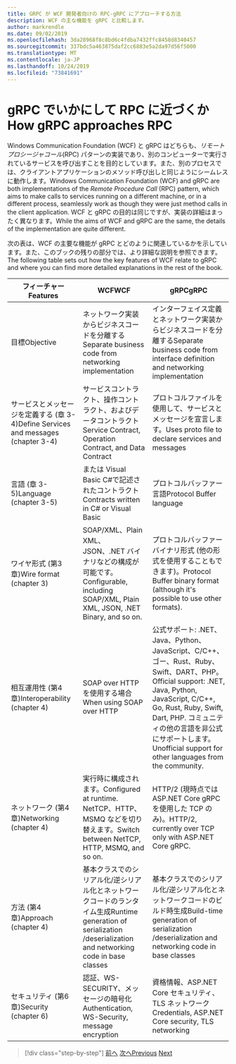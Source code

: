 ```yaml
---
title: GRPC が WCF 開発者向けの RPC-gRPC にアプローチする方法
description: WCF の主な機能を gRPC と比較します。
author: markrendle
ms.date: 09/02/2019
ms.openlocfilehash: 3da28968f8c8bd6c4fdba7432ffc8458d8340457
ms.sourcegitcommit: 337bdc5a463875daf2cc6883e5a2da97d56f5000
ms.translationtype: MT
ms.contentlocale: ja-JP
ms.lasthandoff: 10/24/2019
ms.locfileid: "73841691"
---
```

# <a name="how-grpc-approaches-rpc"></a><span data-ttu-id="e6712-103">gRPC でいかにして RPC に近づくか</span><span class="sxs-lookup"><span data-stu-id="e6712-103">How gRPC approaches RPC</span></span>

<span data-ttu-id="e6712-104">Windows Communication Foundation (WCF) と gRPC はどちらも、*リモートプロシージャコール*(RPC) パターンの実装であり、別のコンピューターで実行されているサービスを呼び出すことを目的としています。また、別のプロセスでは、クライアントアプリケーションのメソッド呼び出しと同じようにシームレスに動作します。</span><span class="sxs-lookup"><span data-stu-id="e6712-104">Windows Communication Foundation (WCF) and gRPC are both implementations of the *Remote Procedure Call* (RPC) pattern, which aims to make calls to services running on a different machine, or in a different process, seamlessly work as though they were just method calls in the client application.</span></span> <span data-ttu-id="e6712-105">WCF と gRPC の目的は同じですが、実装の詳細はまったく異なります。</span><span class="sxs-lookup"><span data-stu-id="e6712-105">While the aims of WCF and gRPC are the same, the details of the implementation are quite different.</span></span>

<span data-ttu-id="e6712-106">次の表は、WCF の主要な機能が gRPC とどのように関連しているかを示しています。また、このブックの残りの部分では、より詳細な説明を参照できます。</span><span class="sxs-lookup"><span data-stu-id="e6712-106">The following table sets out how the key features of WCF relate to gRPC and where you can find more detailed explanations in the rest of the book.</span></span>

| <span data-ttu-id="e6712-107">フィーチャー</span><span class="sxs-lookup"><span data-stu-id="e6712-107">Features</span></span> | <span data-ttu-id="e6712-108">WCF</span><span class="sxs-lookup"><span data-stu-id="e6712-108">WCF</span></span> | <span data-ttu-id="e6712-109">gRPC</span><span class="sxs-lookup"><span data-stu-id="e6712-109">gRPC</span></span> |
| -------- | --- | ---- |
| <span data-ttu-id="e6712-110">目標</span><span class="sxs-lookup"><span data-stu-id="e6712-110">Objective</span></span> | <span data-ttu-id="e6712-111">ネットワーク実装からビジネスコードを分離する</span><span class="sxs-lookup"><span data-stu-id="e6712-111">Separate business code from networking implementation</span></span> | <span data-ttu-id="e6712-112">インターフェイス定義とネットワーク実装からビジネスコードを分離する</span><span class="sxs-lookup"><span data-stu-id="e6712-112">Separate business code from interface definition and networking implementation</span></span> |
| <span data-ttu-id="e6712-113">サービスとメッセージを定義する (章 3-4)</span><span class="sxs-lookup"><span data-stu-id="e6712-113">Define Services and messages (chapter 3-4)</span></span>  | <span data-ttu-id="e6712-114">サービスコントラクト、操作コントラクト、およびデータコントラクト</span><span class="sxs-lookup"><span data-stu-id="e6712-114">Service Contract, Operation Contract, and Data Contract</span></span> | <span data-ttu-id="e6712-115">プロトコルファイルを使用して、サービスとメッセージを宣言します。</span><span class="sxs-lookup"><span data-stu-id="e6712-115">Uses proto file to declare services and messages</span></span> |
| <span data-ttu-id="e6712-116">言語 (章 3-5)</span><span class="sxs-lookup"><span data-stu-id="e6712-116">Language (chapter 3-5)</span></span> | <span data-ttu-id="e6712-117">または Visual Basic C#で記述されたコントラクト</span><span class="sxs-lookup"><span data-stu-id="e6712-117">Contracts written in C# or Visual Basic</span></span> | <span data-ttu-id="e6712-118">プロトコルバッファー言語</span><span class="sxs-lookup"><span data-stu-id="e6712-118">Protocol Buffer language</span></span> |
| <span data-ttu-id="e6712-119">ワイヤ形式 (第3章)</span><span class="sxs-lookup"><span data-stu-id="e6712-119">Wire format (chapter 3)</span></span> | <span data-ttu-id="e6712-120">SOAP/XML、Plain XML、JSON、.NET バイナリなどの構成が可能です。</span><span class="sxs-lookup"><span data-stu-id="e6712-120">Configurable, including SOAP/XML, Plain XML, JSON, .NET Binary, and so on.</span></span> | <span data-ttu-id="e6712-121">プロトコルバッファーバイナリ形式 (他の形式を使用することもできます)。</span><span class="sxs-lookup"><span data-stu-id="e6712-121">Protocol Buffer binary format (although it's possible to use other formats).</span></span>
| <span data-ttu-id="e6712-122">相互運用性 (第4章)</span><span class="sxs-lookup"><span data-stu-id="e6712-122">Interoperability (chapter 4)</span></span> | <span data-ttu-id="e6712-123">SOAP over HTTP を使用する場合</span><span class="sxs-lookup"><span data-stu-id="e6712-123">When using SOAP over HTTP</span></span> | <span data-ttu-id="e6712-124">公式サポート: .NET、Java、Python、JavaScript、C/C++、ゴー、Rust、Ruby、Swift、DART、PHP。</span><span class="sxs-lookup"><span data-stu-id="e6712-124">Official support: .NET, Java, Python, JavaScript, C/C++, Go, Rust, Ruby, Swift, Dart, PHP.</span></span> <span data-ttu-id="e6712-125">コミュニティの他の言語を非公式にサポートします。</span><span class="sxs-lookup"><span data-stu-id="e6712-125">Unofficial support for other languages from the community.</span></span> |
| <span data-ttu-id="e6712-126">ネットワーク (第4章)</span><span class="sxs-lookup"><span data-stu-id="e6712-126">Networking (chapter 4)</span></span> | <span data-ttu-id="e6712-127">実行時に構成されます。</span><span class="sxs-lookup"><span data-stu-id="e6712-127">Configured at runtime.</span></span> <span data-ttu-id="e6712-128">NetTCP、HTTP、MSMQ などを切り替えます。</span><span class="sxs-lookup"><span data-stu-id="e6712-128">Switch between NetTCP, HTTP, MSMQ, and so on.</span></span> | <span data-ttu-id="e6712-129">HTTP/2 (現時点では ASP.NET Core gRPC を使用した TCP のみ)。</span><span class="sxs-lookup"><span data-stu-id="e6712-129">HTTP/2, currently over TCP only with ASP.NET Core gRPC.</span></span> |
| <span data-ttu-id="e6712-130">方法 (第4章)</span><span class="sxs-lookup"><span data-stu-id="e6712-130">Approach (chapter 4)</span></span> | <span data-ttu-id="e6712-131">基本クラスでのシリアル化/逆シリアル化とネットワークコードのランタイム生成</span><span class="sxs-lookup"><span data-stu-id="e6712-131">Runtime generation of serialization /deserialization and networking code in base classes</span></span> | <span data-ttu-id="e6712-132">基本クラスでのシリアル化/逆シリアル化とネットワークコードのビルド時生成</span><span class="sxs-lookup"><span data-stu-id="e6712-132">Build-time generation of serialization /deserialization and networking code in base classes</span></span> |
| <span data-ttu-id="e6712-133">セキュリティ (第6章)</span><span class="sxs-lookup"><span data-stu-id="e6712-133">Security (chapter 6)</span></span> | <span data-ttu-id="e6712-134">認証、WS-SECURITY、メッセージの暗号化</span><span class="sxs-lookup"><span data-stu-id="e6712-134">Authentication, WS-Security, message encryption</span></span> | <span data-ttu-id="e6712-135">資格情報、ASP.NET Core セキュリティ、TLS ネットワーク</span><span class="sxs-lookup"><span data-stu-id="e6712-135">Credentials, ASP.NET Core security, TLS networking</span></span> |

>[!div class="step-by-step"]
><span data-ttu-id="e6712-136">[前へ](grpc-overview.md)
>[次へ](interface-definition-language.md)</span><span class="sxs-lookup"><span data-stu-id="e6712-136">[Previous](grpc-overview.md)
[Next](interface-definition-language.md)</span></span>
